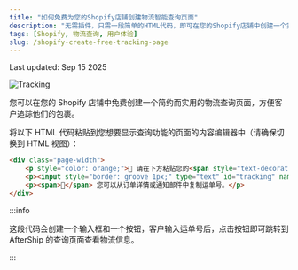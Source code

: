 ```yaml
---
title: "如何免费为您的Shopify店铺创建物流智能查询页面"
description: "无需插件，只需一段简单的HTML代码，即可在您的Shopify店铺中创建一个实用、简约的物流查询页面，方便客户轻松追踪他们的包裹。"
tags: [Shopify, 物流查询, 用户体验]
slug: /shopify-create-free-tracking-page
---
```


Last updated: Sep 15 2025

![Tracking](https://images.unsplash.com/photo-1585713181935-d5f622cc261b?ixlib=rb-4.0.3&ixid=M3wxMjA3fDB8MHxwaG90by1wYWdlfHx8fGVufDB8fHx8fA%3D%3D&auto=format&fit=crop&w=1770&q=80)

您可以在您的 Shopify 店铺中免费创建一个简约而实用的物流查询页面，方便客户追踪他们的包裹。

将以下 HTML 代码粘贴到您想要显示查询功能的页面的内容编辑器中（请确保切换到 HTML 视图）：

```html
<div class="page-width">
    <p style="color: orange;">💖 请在下方粘贴您的<span style="text-decoration: underline;">运单号</span>：</p>
    <p><input style="border: groove 1px;" type="text" id="tracking" name="tracking" placeholder=" 在此粘贴，然后点击 →"> <input type="button" name="submit" value="立即追踪" onclick="window.location.replace('https://www.aftership.com/track/'+tracking.value);"></p>
    <p><span>🚚</span> 您可以从订单详情或通知邮件中复制运单号。</p>
</div>
```

:::info

这段代码会创建一个输入框和一个按钮，客户输入运单号后，点击按钮即可跳转到 AfterShip 的查询页面查看物流信息。

:::
